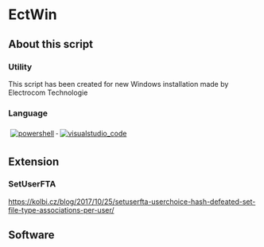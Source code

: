 # EctWin
## About this script
### Utility
This script has been created for new Windows installation made by Electrocom Technologie
### Language
  <a href="#">
    <img src="https://github.com/anaselgarhy/cool-badges/blob/master/svg/dev/tools/powershell.svg" alt="powershell" style="vertical-align:top; margin:6px 4px">
  </a> 


  <a href="#">
    <img src="https://github.com/anaselgarhy/cool-badges/blob/master/svg/dev/tools/visualstudio_code.svg" alt="visualstudio_code" style="vertical-align:top; margin:6px 4px">
  </a>

## Extension
### SetUserFTA
https://kolbi.cz/blog/2017/10/25/setuserfta-userchoice-hash-defeated-set-file-type-associations-per-user/
## Software
